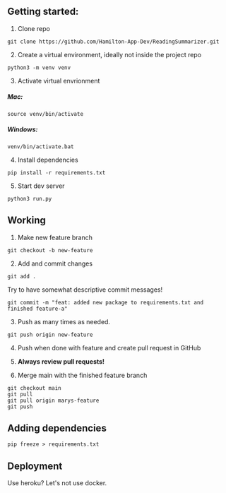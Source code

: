 ## Getting started:

1. Clone repo

```
git clone https://github.com/Hamilton-App-Dev/ReadingSummarizer.git
```

2. Create a virtual environment, ideally not inside the project repo

```
python3 -m venv venv
```

3. Activate virtual envrionment

##### Mac:

```
source venv/bin/activate
```

##### Windows:

```
venv/bin/activate.bat
```

4. Install dependencies

```
pip install -r requirements.txt
```

5. Start dev server

```
python3 run.py
```

## Working

1. Make new feature branch

```
git checkout -b new-feature
```

2. Add and commit changes

```
git add .
```

Try to have somewhat descriptive commit messages!

```
git commit -m "feat: added new package to requirements.txt and finished feature-a"
```

3. Push as many times as needed.

```
git push origin new-feature
```

4. Push when done with feature and create pull request in GitHub

5. **Always review pull requests!**

6. Merge main with the finished feature branch

```
git checkout main
git pull
git pull origin marys-feature
git push
```

## Adding dependencies

```
pip freeze > requirements.txt
```

## Deployment

Use heroku? Let's not use docker.
